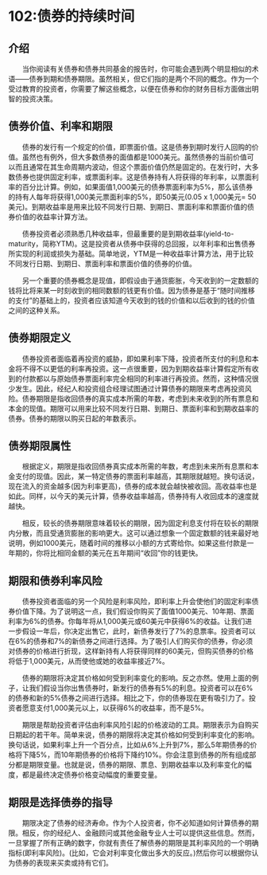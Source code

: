 # 102:债券的持续时间
## 介绍

　　当你阅读有关债券和债券共同基金的报告时，你可能会遇到两个明显相似的术语——债券到期和债券期限。虽然相关，但它们指的是两个不同的概念。作为一个受过教育的投资者，你需要了解这些概念，以便在债券和你的财务目标方面做出明智的投资决策。

## 债券价值、利率和期限

　　债券的发行有一个规定的价值，即票面价值。这是债券到期时发行人回购的价值。虽然也有例外，但大多数债券的面值都是1000美元。虽然债券的当前价值可以而且通常在其生命周期内波动，但这个票面价值仍然是固定的。在发行时，大多数债券也提供固定利率，或票面利率。这是债券持有人将获得的年利率，以票面利率的百分比计算。例如，如果面值1,000美元的债券票面利率为5%，那么该债券的持有人每年将获得1,000美元票面利率的5%，即50美元(0.05 x 1,000美元= 50美元)。到期收益率是用来比较不同发行日期、到期日、票面利率和票面价值的债券价值的收益率计算方法。

　　债券投资者必须熟悉几种收益率，但最重要的是到期收益率(yield-to-maturity，简称YTM)。这是投资者从债券中获得的总回报，以年利率和出售债券所实现的利润或损失为基础。简单地说，YTM是一种收益率计算方法，用于比较不同发行日期、到期日、票面利率和票面价值的债券的价值。

　　另一个重要的债券概念是现值，即假设由于通货膨胀，今天收到的一定数额的钱将比将来某一时刻收到的相同数额的钱更有价值。因为债券是基于“随时间推移的支付”的基础上的，投资者应该知道今天收到的钱的价值和以后收到的钱的价值之间的这种关系。

## 债券期限定义

　　债券投资者面临着再投资的威胁，即如果利率下降，投资者所支付的利息和本金将不得不以更低的利率再投资。这一点很重要，因为到期收益率计算假定所有收到的付款都以与原始债券票面利率完全相同的利率进行再投资。然而，这种情况很少发生。因此，经纪人和投资组合经理试图通过计算债券的期限来考虑再投资风险。债券期限是指收回债券的真实成本所需的年数，考虑到未来收到的所有票息和本金的现值。期限可以用来比较不同发行日期、到期日、票面利率和到期收益率的债券。债券的期限以购买日起的年数表示。

## 债券期限属性

　　根据定义，期限是指收回债券真实成本所需的年数，考虑到未来所有息票和本金支付的现值。因此，某一特定债券的票面利率越高，其期限就越短。换句话说，现在流入的资金越多(因为利率更高)，债券的成本就会越快被收回。高收益率也是如此。同样，以今天的美元计算，债券收益率越高，债券持有人收回成本的速度就越快。

　　相反，较长的债券期限意味着较长的期限，因为固定利息支付将在较长的期限内分散，而且受通货膨胀的影响更大。这可以通过想象一个固定数额的钱来最好地说明，例如1000美元，随着时间的推移以小额的方式寄给你。如果这些付款是一年期的，你将比相同金额的美元在五年期间“收回”你的钱更快。

## 期限和债券利率风险

　　债券投资者面临的另一个风险是利率风险，即利率上升会使他们的固定利率债券价值下降。为了说明这一点，我们假设你购买了面值1000美元、10年期、票面利率为6%的债券。你每年将从1,000美元或60美元中获得6%的收益。让我们进一步假设一年后，你决定出售它，此时，新债券发行了7%的息票率。投资者可以在6%的债券和7%的新债券之间进行选择。为了吸引人们购买你的债券，你必须对债券的价格进行折现，这样新持有人将获得同样的60美元，但购买债券的价格将低于1,000美元，从而使他或她的收益率接近7%。

　　债券的期限将决定其价格如何受到利率变化的影响。反之亦然。使用上面的例子，让我们假设当你出售债券时，新发行的债券有5%的利息。投资者可以在6%的债券和新的5%债券之间进行选择。相比之下，你的债券现在更有吸引力了。投资者愿意支付1,000美元以上，以获得6%的收益率，而不是5%。

　　期限是帮助投资者评估由利率风险引起的价格波动的工具。期限表示为自购买日期起的若干年。简单来说，债券的期限将决定其价格如何受到利率变化的影响。换句话说，如果利率上升一个百分点，比如从6%上升到7%，那么5年期债券的价格将下降5%，而10年期债券的价格将下降约10%。你会注意到债券的所有组成部分都是期限变量。也就是说，债券的期限、票息、到期收益率以及利率变化的幅度，都是最终决定债券价格变动幅度的重要变量。

## 期限是选择债券的指导

　　期限决定了债券的经济寿命。作为个人投资者，你不必知道如何计算债券的期限。相反，你的经纪人、金融顾问或其他金融专业人士可以提供这些信息。然而，一旦掌握了所有正确的数字，你就有责任了解债券的期限是其利率风险的一个明确指标(即利率风险)。(比如，它会对利率变化做出多大的反应。)然后你可以根据你认为债券的表现来买卖或持有它们。
